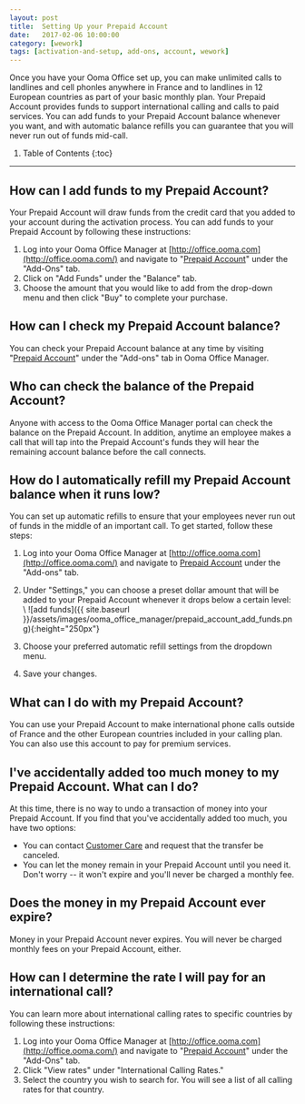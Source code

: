 ```yaml
---
layout: post
title:  Setting Up your Prepaid Account
date:   2017-02-06 10:00:00
category: [wework]
tags: [activation-and-setup, add-ons, account, wework]
---
```


Once you have your Ooma Office set up, you can make unlimited calls to landlines and cell phonles anywhere in France and to landlines in 12 European countries as part of your basic monthly plan. Your Prepaid Account provides funds to support international calling and calls to paid services. You can add funds to your Prepaid Account balance whenever you want, and with automatic balance refills you can guarantee that you will never run out of funds mid-call.

1. Table of Contents
{:toc}
* * *

## How can I add funds to my Prepaid Account?

Your Prepaid Account will draw funds from the credit card that you added to your account during the activation process. You can add funds to your Prepaid Account by following these instructions:

1. Log into your Ooma Office Manager at [http://office.ooma.com](http://office.ooma.com/) and navigate to "[Prepaid Account](https://office.ooma.com/#prepaid_account)" under the "Add-Ons" tab.
2. Click on "Add Funds" under the "Balance" tab.
3. Choose the amount that you would like to add from the drop-down menu and then click "Buy" to complete your purchase.

## How can I check my Prepaid Account balance?

You can check your Prepaid Account balance at any time by visiting "[Prepaid Account](https://office.ooma.com/#prepaid_account)" under the "Add-ons" tab in Ooma Office Manager.

## Who can check the balance of the Prepaid Account?

Anyone with access to the Ooma Office Manager portal can check the balance on the Prepaid Account. In addition, anytime an employee makes a call that will tap into the Prepaid Account's funds they will hear the remaining account balance before the call connects.

## How do I automatically refill my Prepaid Account balance when it runs low?

You can set up automatic refills to ensure that your employees never run out of funds in the middle of an important call. To get started, follow these steps:

1. Log into your Ooma Office Manager at [http://office.ooma.com](http://office.ooma.com/) and navigate to [Prepaid Account](https://office.ooma.com/#prepaid_account) under the "Add-ons" tab.
2. Under "Settings," you can choose a preset dollar amount that will be added to your Prepaid Account whenever it drops below a certain level: \\
   ![add funds]({{ site.baseurl }}/assets/images/ooma_office_manager/prepaid_account_add_funds.png){:height="250px"}

3. Choose your preferred automatic refill settings from the dropdown menu.
4. Save your changes.

## What can I do with my Prepaid Account?

You can use your Prepaid Account to make international phone calls outside of France and the other European countries included in your calling plan. You can also use this account to pay for premium services.

## I've accidentally added too much money to my Prepaid Account. What can I do?

At this time, there is no way to undo a transaction of money into your Prepaid Account. If you find that you've accidentally added too much, you have two options:

* You can contact [Customer Care](/fr/en/contact-us) and request that the transfer be canceled.
* You can let the money remain in your Prepaid Account until you need it. Don't worry -- it won't expire and you'll never be charged a monthly fee.

## Does the money in my Prepaid Account ever expire?

Money in your Prepaid Account never expires. You will never be charged monthly fees on your Prepaid Account, either.

## How can I determine the rate I will pay for an international call?

You can learn more about international calling rates to specific countries by following these instructions:

1. Log into your Ooma Office Manager at [http://office.ooma.com](http://office.ooma.com/) and navigate to "[Prepaid Account](https://office.ooma.com/#prepaid_account)" under the "Add-Ons" tab.
2. Click "View rates" under "International Calling Rates."
3. Select the country you wish to search for. You will see a list of all calling rates for that country.